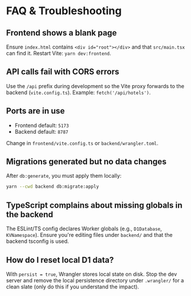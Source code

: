 # FAQ & Troubleshooting

## Frontend shows a blank page

Ensure `index.html` contains `<div id="root"></div>` and that `src/main.tsx` can find it. Restart Vite: `yarn dev:frontend`.

## API calls fail with CORS errors

Use the `/api` prefix during development so the Vite proxy forwards to the backend (`vite.config.ts`). Example: `fetch('/api/hotels')`.

## Ports are in use

- Frontend default: `5173`
- Backend default: `8787`

Change in `frontend/vite.config.ts` or `backend/wrangler.toml`.

## Migrations generated but no data changes

After `db:generate`, you must apply them locally:

```bash
yarn --cwd backend db:migrate:apply
```

## TypeScript complains about missing globals in the backend

The ESLint/TS config declares Worker globals (e.g., `D1Database`, `KVNamespace`). Ensure you're editing files under `backend/` and that the backend tsconfig is used.

## How do I reset local D1 data?

With `persist = true`, Wrangler stores local state on disk. Stop the dev server and remove the local persistence directory under `.wrangler/` for a clean slate (only do this if you understand the impact).
